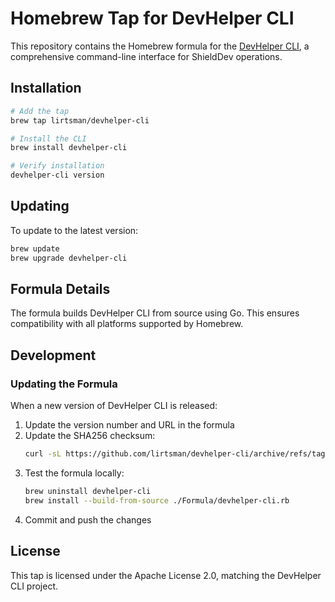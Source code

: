 # Homebrew Tap for DevHelper CLI

This repository contains the Homebrew formula for the [DevHelper CLI](https://github.com/lirtsman/devhelper-cli), a comprehensive command-line interface for ShieldDev operations.

## Installation

```bash
# Add the tap
brew tap lirtsman/devhelper-cli

# Install the CLI
brew install devhelper-cli

# Verify installation
devhelper-cli version
```

## Updating

To update to the latest version:

```bash
brew update
brew upgrade devhelper-cli
```

## Formula Details

The formula builds DevHelper CLI from source using Go. This ensures compatibility with all platforms supported by Homebrew.

## Development

### Updating the Formula

When a new version of DevHelper CLI is released:

1. Update the version number and URL in the formula
2. Update the SHA256 checksum:
   ```bash
   curl -sL https://github.com/lirtsman/devhelper-cli/archive/refs/tags/vX.Y.Z.tar.gz | shasum -a 256
   ```
3. Test the formula locally:
   ```bash
   brew uninstall devhelper-cli
   brew install --build-from-source ./Formula/devhelper-cli.rb
   ```
4. Commit and push the changes

## License

This tap is licensed under the Apache License 2.0, matching the DevHelper CLI project. 